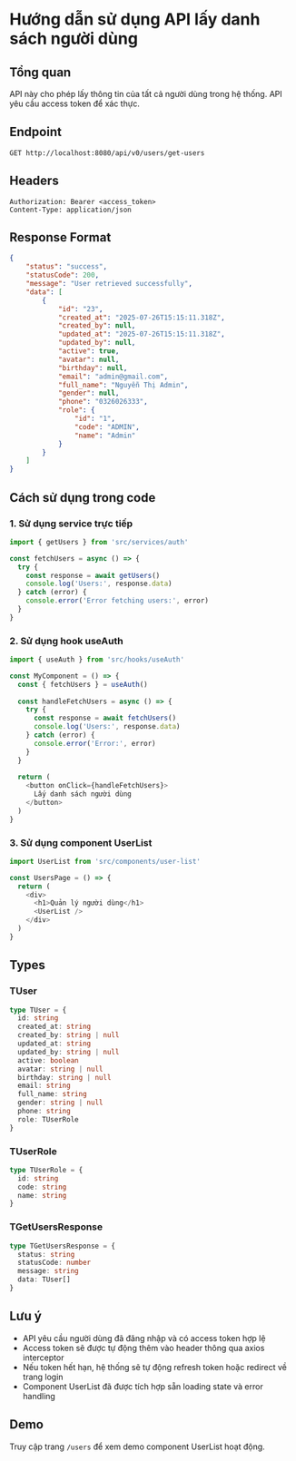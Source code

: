 # Hướng dẫn sử dụng API lấy danh sách người dùng

## Tổng quan
API này cho phép lấy thông tin của tất cả người dùng trong hệ thống. API yêu cầu access token để xác thực.

## Endpoint
```
GET http://localhost:8080/api/v0/users/get-users
```

## Headers
```
Authorization: Bearer <access_token>
Content-Type: application/json
```

## Response Format
```json
{
    "status": "success",
    "statusCode": 200,
    "message": "User retrieved successfully",
    "data": [
        {
            "id": "23",
            "created_at": "2025-07-26T15:15:11.318Z",
            "created_by": null,
            "updated_at": "2025-07-26T15:15:11.318Z",
            "updated_by": null,
            "active": true,
            "avatar": null,
            "birthday": null,
            "email": "admin@gmail.com",
            "full_name": "Nguyễn Thị Admin",
            "gender": null,
            "phone": "0326026333",
            "role": {
                "id": "1",
                "code": "ADMIN",
                "name": "Admin"
            }
        }
    ]
}
```

## Cách sử dụng trong code

### 1. Sử dụng service trực tiếp
```typescript
import { getUsers } from 'src/services/auth'

const fetchUsers = async () => {
  try {
    const response = await getUsers()
    console.log('Users:', response.data)
  } catch (error) {
    console.error('Error fetching users:', error)
  }
}
```

### 2. Sử dụng hook useAuth
```typescript
import { useAuth } from 'src/hooks/useAuth'

const MyComponent = () => {
  const { fetchUsers } = useAuth()
  
  const handleFetchUsers = async () => {
    try {
      const response = await fetchUsers()
      console.log('Users:', response.data)
    } catch (error) {
      console.error('Error:', error)
    }
  }
  
  return (
    <button onClick={handleFetchUsers}>
      Lấy danh sách người dùng
    </button>
  )
}
```

### 3. Sử dụng component UserList
```typescript
import UserList from 'src/components/user-list'

const UsersPage = () => {
  return (
    <div>
      <h1>Quản lý người dùng</h1>
      <UserList />
    </div>
  )
}
```

## Types

### TUser
```typescript
type TUser = {
  id: string
  created_at: string
  created_by: string | null
  updated_at: string
  updated_by: string | null
  active: boolean
  avatar: string | null
  birthday: string | null
  email: string
  full_name: string
  gender: string | null
  phone: string
  role: TUserRole
}
```

### TUserRole
```typescript
type TUserRole = {
  id: string
  code: string
  name: string
}
```

### TGetUsersResponse
```typescript
type TGetUsersResponse = {
  status: string
  statusCode: number
  message: string
  data: TUser[]
}
```

## Lưu ý
- API yêu cầu người dùng đã đăng nhập và có access token hợp lệ
- Access token sẽ được tự động thêm vào header thông qua axios interceptor
- Nếu token hết hạn, hệ thống sẽ tự động refresh token hoặc redirect về trang login
- Component UserList đã được tích hợp sẵn loading state và error handling

## Demo
Truy cập trang `/users` để xem demo component UserList hoạt động. 